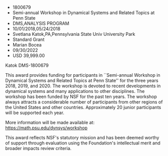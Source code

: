 
* 1800679
* Semi-annual Workshop in Dynamical Systems and Related Topics at Penn State
* DMS,ANALYSIS PROGRAM
* 10/01/2018,05/24/2018
* Svetlana Katok,PA,Pennsylvania State Univ University Park
* Standard Grant
* Marian Bocea
* 09/30/2022
* USD 39,999.00

Katok DMS-1800679

This award provides funding for participants in ``Semi-annual Workshop in
Dynamical Systems and Related Topics at Penn State'' for the three years 2018,
2019, and 2020. The workshop is devoted to recent developments in dynamical
systems and many applications to other disciplines. The workshop has been funded
by NSF for the past ten years. The workshop always attracts a considerable
number of participants from other regions of the United States and other
countries. Approximately 20 junior participants will be supported each year.

More information will be made available at: https://math.psu.edu/dynsys/workshop

This award reflects NSF's statutory mission and has been deemed worthy of
support through evaluation using the Foundation's intellectual merit and broader
impacts review criteria.
